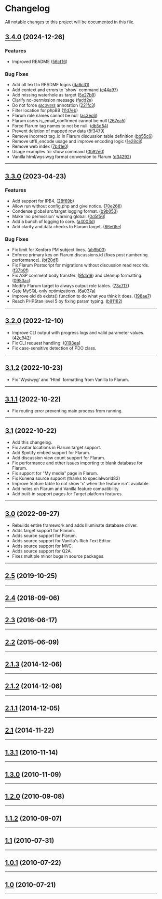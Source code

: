 <!--- BEGIN HEADER -->
# Changelog

All notable changes to this project will be documented in this file.
<!--- END HEADER -->

## [3.4.0](https://github.com/linc/nitro-porter/compare/v3.3.0...v3.4.0) (2024-12-26)

### Features

* Improved README ([56cf16](https://github.com/linc/nitro-porter/commit/56cf161303c7375a7945268ead5814d8fb92cce5))

### Bug Fixes

* Add alt text to README logos ([da6c31](https://github.com/linc/nitro-porter/commit/da6c313bce980cbe6b8b82f9f4faf8de43997876))
* Add context and errors to 'show' command ([e44a97](https://github.com/linc/nitro-porter/commit/e44a97664b9f66942a4b354f5d5acaf85bd50cff))
* Add missing waterhole as target ([5e27b9](https://github.com/linc/nitro-porter/commit/5e27b9bd4625f5c21a3fa1afd682c74c02021635))
* Clarify no-permission message ([fadd2a](https://github.com/linc/nitro-porter/commit/fadd2a8127bdbbe5c501b49c0eaf6a99cd2dde1e))
* Do not force [*@covers*](https://github.com/covers) annotation ([221fc3](https://github.com/linc/nitro-porter/commit/221fc355f174b08617b65d11dbef9554d3931e15))
* Filter location for phpBB ([11d7eb](https://github.com/linc/nitro-porter/commit/11d7eb4fdd3e007fa1f9951e462114adb6eddb68))
* Flarum role names cannot be null ([ac3ec6](https://github.com/linc/nitro-porter/commit/ac3ec6a231925f0a399e4592d35c4f7518304586))
* Flarum users.is_email_confirmed cannot be null ([267ea5](https://github.com/linc/nitro-porter/commit/267ea5dbb0dbce3f0fab4c5c999d54135083f2c4))
* Force Flarum tag names to not be null. ([db5d54](https://github.com/linc/nitro-porter/commit/db5d542f99a2b63d921b372ea7e8aad45574fa42))
* Prevent deletion of mapped row data ([8f3479](https://github.com/linc/nitro-porter/commit/8f3479f3bf1836c6183a37ac470ab5dd3bb692f8))
* Remove incorrect tag_id in Flarum discussion table definition ([bb55c6](https://github.com/linc/nitro-porter/commit/bb55c63db29f85c61eb34fb6bb14f7eb06112400))
* Remove utf8_encode usage and improve encoding logic ([1e28c8](https://github.com/linc/nitro-porter/commit/1e28c836abc8328d351154a43afb37c7bdb3e675))
* Remove web index ([7b41e0](https://github.com/linc/nitro-porter/commit/7b41e095bb2f15e93fdd3b92b711d11c19a93992))
* Usage examples for show command ([0b92e0](https://github.com/linc/nitro-porter/commit/0b92e0ed19b09bbda0bae751d9cb18c1c5ff6958))
* Vanilla html/wysiwyg format conversion to Flarum ([d34292](https://github.com/linc/nitro-porter/commit/d342925175c0df4e224295ad03088ccfdae29d3a))


---

## [3.3.0](https://github.com/linc/nitro-porter/compare/v3.2.0...v3.3.0) (2023-04-23)

### Features

* Add support for IPB4. ([28f69b](28f69bd17b0cab9b18eb753f9107e934eb1ae7d1))
* Allow run without config.php and give notice. ([70e268](https://github.com/linc/nitro-porter/commit/70e268bb4fd58df4752e5616970326aac088aa4e))
* Condense global src/target logging format. ([b9b053](https://github.com/linc/nitro-porter/commit/b9b0535ce544e0c8f680ecd21a27c859fd55dff0))
* Make 'no permission' warning global. ([0d5f56](https://github.com/linc/nitro-porter/commit/0d5f5668dd419575e904cd1f8f684d390e0e222a))
* Add a bunch of logging to core. ([a4003d](https://github.com/linc/nitro-porter/commit/a4003da2e02c0178b195a701fbc12bf5346648fa))
* Add clarity and data checks to Flarum target. ([86e05e](https://github.com/linc/nitro-porter/commit/86e05eefd1da7ab2642bd6fd4df4bc6a0c49e80f))

### Bug Fixes

* Fix limit for Xenforo PM subject lines. ([ab9b03](https://github.com/linc/nitro-porter/commit/ab9b0312cdbdc883c22814a7c9ac6dcd51dc5019))
* Enforce primary key on Flarum discussions.id (fixes post numbering performance). ([bf20d1](https://github.com/linc/nitro-porter/commit/bf20d1c99f4fec08ac4a61d9f4fb23190564cd87))
* Fix Flarum Postscript for migrations without discussion read records. ([f37b0f](https://github.com/linc/nitro-porter/commit/f37b0f85bc4b7f09e84976eb7d31a1fb9da3ce6f))
* Fix ASP comment body transfer. ([9fda19](https://github.com/linc/nitro-porter/commit/9fda192fcb4005fcdbaedd9b8f54e945d0c540b9)) and cleanup formatting. ([0953ac](https://github.com/linc/nitro-porter/commit/0953acd737ebf76b0dbbdc4aa5136fc8e3b9ffbe))
* Modify Flarum target to always output role tables. ([73c717](https://github.com/linc/nitro-porter/commit/73c717b1d63ccaaeffcf52a00fc7df0d359f3c1d))
* Gate MySQL-only optimizations. ([6a037a](https://github.com/linc/nitro-porter/commit/6a037a0a430ace0d18ce322945a1f986dd07d140))
* Improve old db exists() function to do what you think it does. ([198ae7](https://github.com/linc/nitro-porter/commit/198ae728e6d7b012cb7872e0279515b20b01134a))
* Reach PHPStan level 5 by fixing param typing. ([b81182](https://github.com/linc/nitro-porter/commit/b811821ccecdf9e4029793224dcf765fd0c58fc9))

---

## [3.2.0](https://github.com/linc/nitro-porter/compare/v3.1.2...v3.2.0) (2022-12-10)

* Improve CLI output with progress logs and valid parameter values. ([42e942](https://github.com/linc/nitro-porter/commit/42e9426ca8fc9bafb6c598fed2ca881aa603b178))
* Fix CLI request handling. ([0193ea](https://github.com/linc/nitro-porter/commit/0193ea33f57c81078a888c479c956b43587a13d6))
* Fix case-sensitive detection of PDO class.

---

## [3.1.2](https://github.com/linc/nitro-porter/compare/v3.1.1...v3.1.2) (2022-10-23)

* Fix 'Wysiwyg' and 'Html' formatting from Vanilla to Flarum.

---

## [3.1.1](https://github.com/linc/nitro-porter/compare/v3.1...v3.1.1) (2022-10-22)

* Fix routing error preventing main process from running.

---

## [3.1](https://github.com/linc/nitro-porter/compare/v3.1...v3.1) (2022-10-22)

* Add this changelog.
* Fix avatar locations in Flarum target support.
* Add Spotify embed support for Flarum.
* Add discussion view count support for Flarum.
* Fix performance and other issues importing to blank database for Flarum.
* Fix support for "My media" page in Flarum.
* Fix Kunena source support (thanks to specialworld83)
* Improve feature table to not show 'x' when the feature isn't available.
* Add notes on Flarum and Vanilla feature compatibility.
* Add built-in support pages for Target platform features.

---

## [3.0](https://github.com/linc/nitro-porter/compare/v2.5...v3.0) (2022-09-27)

* Rebuilds entire framework and adds Illuminate database driver.
* Adds target support for Flarum.
* Adds source support for Flarum.
* Adds source support for Vanilla's Rich Text Editor.
* Adds source support for MVC.
* Adds source support for Q2A.
* Fixes multiple minor bugs in source packages.

---

## [2.5](https://github.com/linc/nitro-porter/compare/v2.4...v2.5) (2019-10-25)


---

## [2.4](https://github.com/linc/nitro-porter/compare/v2.3...v2.4) (2018-09-06)


---

## [2.3](https://github.com/linc/nitro-porter/compare/v2.2...v2.3) (2016-06-17)


---

## [2.2](https://github.com/linc/nitro-porter/compare/v2.1.3...v2.2) (2015-06-09)


---

## [2.1.3](https://github.com/linc/nitro-porter/compare/v2.1.2...v2.1.3) (2014-12-06)


---

## [2.1.2](https://github.com/linc/nitro-porter/compare/v2.1.1...v2.1.2) (2014-12-06)


---

## [2.1.1](https://github.com/linc/nitro-porter/compare/v2.1...v2.1.1) (2014-12-05)


---

## [2.1](https://github.com/linc/nitro-porter/compare/v1.3.1...v2.1) (2014-11-22)


---

## [1.3.1](https://github.com/linc/nitro-porter/compare/v1.3.0...v1.3.1) (2010-11-14)


---

## [1.3.0](https://github.com/linc/nitro-porter/compare/v1.2.0...v1.3.0) (2010-11-09)


---

## [1.2.0](https://github.com/linc/nitro-porter/compare/v1.1.2...v1.2.0) (2010-09-08)


---

## [1.1.2](https://github.com/linc/nitro-porter/compare/v1.1...v1.1.2) (2010-09-07)


---

## [1.1](https://github.com/linc/nitro-porter/compare/v1.0.1...v1.1) (2010-07-31)


---

## [1.0.1](https://github.com/linc/nitro-porter/compare/v1.0...v1.0.1) (2010-07-22)


---

## [1.0](https://github.com/linc/nitro-porter/compare/40b55d3a8d29db78aa798d0405270266aacc7972...v1.0) (2010-07-21)


---

